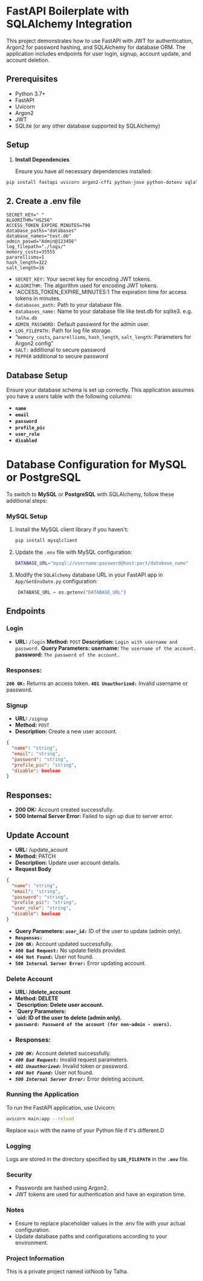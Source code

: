 #  FastAPI Boilerplate with SQLAlchemy Integration

This project demonstrates how to use FastAPI with JWT for authentication, Argon2 for password hashing, and SQLAlchemy for database ORM. The application includes endpoints for user login, signup, account update, and account deletion.


## Prerequisites

- Python 3.7+
- FastAPI
- Uvicorn
- Argon2
- JWT
- SQLite (or any other database supported by SQLAlchemy)

## Setup

1. **Install Dependencies**

   Ensure you have all necessary dependencies installed:

```bash
pip install fastapi uvicorn argon2-cffi python-jose python-dotenv sqlalchemy

```
## 2. Create a .env file

```env
SECRET_KEY=" "
ALGORITHM="HS256"
ACCESS_TOKEN_EXPIRE_MINUTES=790
database_paths="databases" 
database_names="test.db"
admin_paswd="Admin@123456"
log_filepath="./logs/"
memory_costs=35555
pararellisms=1
hash_length=322
salt_length=16
```

- `SECRET_KEY:` Your secret key for encoding JWT tokens.
- `ALGORITHM:` The algorithm used for encoding JWT tokens.
- `ACCESS_TOKEN_EXPIRE_MINUTES:1 The expiration time for access     tokens in minutes.
- `databases_path:` Path to your database file.
- `databases_name:` Name to your database file like test.db for sqlite3. e.g. `talha.db`
- `ADMIN_PASSWORD:` Default password for the admin user.
- `LOG_FILEPATH:` Path for log file storage.
- “`memory_costs`, `pararellisms`, `hash_length`, `salt_length`: Parameters for Argon2 config”
- `SALT:` additional to secure password
- `PEPPER` additional to secure password
## Database Setup
Ensure your database schema is set up correctly. This application assumes you have a users table with the following columns:

- **`name`**
- **`email`**
- **`password`**
- **`profile_pic`**
- **`user_role`**
- **`disabled`**

# Database Configuration for MySQL or PostgreSQL
To switch to **MySQL** or **PostgreSQL** with SQLAlchemy, follow these additional steps:

### MySQL Setup
1. Install the MySQL client library if you haven't:
    ```bash
    pip install mysqlclient
    ```
   
2.  Update the ```.env``` file with MySQL configuration:
    ```bash
    DATABASE_URL="mysql://username:password@host:port/database_name"
    ```
3. Modify the ```SQLAlchemy``` database URL in your FastAPI app in ``` App/GetEnvDate.py``` configuration:
   ```python
    DATABASE_URL = os.getenv("DATABASE_URL")

   ```
## Endpoints
### Login
- **URL:** `/login`
**Method:** `POST`
**Description:** `Login with username and password.`
**Query Parameters:**
**username:** `The username of the account.`
**password:** `The password of the account.`
### **Responses:**
**`200 OK:`** Returns an access token.
**`401 Unauthorized:`** Invalid username or password.
### **Signup**
- **URL:** `/signup`
- **Method:** `POST`
- **Description:** Create a new user account.
```json
{
  "name": "string",
  "email": "string",
  "password": "string",
  "profile_pic": "string",
  "disable": boolean
}

```
##  Responses:
- **200 OK:** Account created successfully.
- **500 Internal Server Error:** Failed to sign up due to server error.

## Update Account
- **URL:** /update_acount
- **Method:** PATCH
- **Description:** Update user account details.
- **Request Body**
```json
{
  "name": "string",
  "email": "string",
  "password": "string",
  "profile_pic": "string",
  "user_role": "string",
  "disable": boolean
}

```


- **Query Parameters:**
**`user_id:`** ID of the user to update (admin only).
- **`Responses:`**
- **`200 OK:`** Account updated successfully.
- **`400 Bad Request:`** No update fields provided.
- **`404 Not Found:`** User not found.
- **`500 Internal Server Error:`** Error updating account.
### Delete Account
- **URL: /delete_account**
- **Method: DELETE**
- **`Description: Delete user account.**
- **`Query Parameters:**
- **`uid: ID of the user to delete (admin only).**
- **`password: Password of the account (for non-admin - users).`**
- ### Responses:
- ***`200 OK:`*** Account deleted successfully.
- ***`400 Bad Request:`*** Invalid request parameters.
- ***`401 Unauthorized:`*** Invalid token or password.
- ***`404 Not Found:`*** User not found.
- ***`500 Internal Server Error:`*** Error deleting account.

### Running the Application

To run the FastAPI application, use Uvicorn:

```bash
uvicorn main:app --reload
```
Replace `main` with the name of your Python file if it's different.D

### Logging
Logs are stored in the directory specified by **`LOG_FILEPATH`** in the **`.env`** file.
### Security
- Passwords are hashed using Argon2.
- JWT tokens are used for authentication and have an expiration time.
### Notes
- Ensure to replace placeholder values in the .env file with your actual configuration.
- Update database paths and configurations according to your environment.
 
### Project Information
This is a private project named iotNoob by Talha.